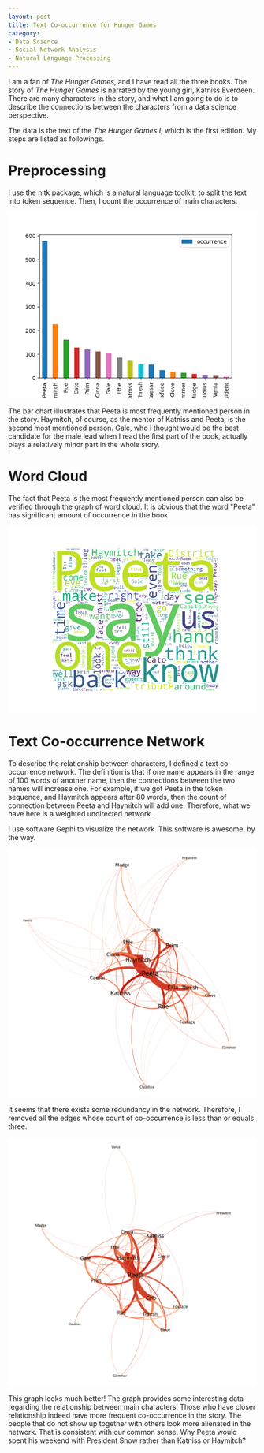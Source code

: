 ```yaml
---
layout: post
title: Text Co-occurrence for Hunger Games
category:
- Data Science
- Social Network Analysis
- Natural Language Processing
---
```


I am a fan of *The Hunger Games*, and I have read all the three books. The story of *The Hunger Games* is narrated by the young girl, Katniss Everdeen. There are many characters in the story, and what I am going to do is to describe the connections between the characters from a data science perspective.

The data is the text of the *The Hunger Games I*, which is the first edition. My steps are listed as followings.

# Preprocessing
I use the nltk package, which is a natural language toolkit, to split the text into token sequence. Then, I count the occurrence of main characters.

<img src = "/figures/Text-Co-Occurrence-For-Hunger-Games/characters_occurrence.png" alt = "Characters Occurrence">

The bar chart illustrates that Peeta is most frequently mentioned person in the story. Haymitch, of course, as the mentor of Katniss and Peeta, is the second most mentioned person. Gale, who I thought would be the best candidate for the male lead when I read the first part of the book, actually plays a relatively minor part in the whole story.

# Word Cloud
The fact that Peeta is the most frequently mentioned person can also be verified through the graph of word cloud. It is obvious that the word "Peeta" has significant amount of occurrence in the book.

<img src = "/figures/Text-Co-Occurrence-For-Hunger-Games/word_cloud.png" alt = "Word Cloud">

# Text Co-occurrence Network
To describe the relationship between characters, I defined a text co-occurrence network. The definition is that if one name appears in the range of 100 words of another name, then the connections between the two names will increase one. For example, if we got Peeta in the token sequence, and Haymitch appears after 80 words, then the count of connection between Peeta and Haymitch will add one. Therefore, what we have here is a weighted undirected network.

I use software Gephi to visualize the network. This software is awesome, by the way.

<img src = "/figures/Text-Co-Occurrence-For-Hunger-Games/network_graph.png" alt = "Network Graph">

It seems that there exists some redundancy in the network. Therefore, I removed all the edges whose count of co-occurrence is less than or equals three.

<img src = "/figures/Text-Co-Occurrence-For-Hunger-Games/network_graph_greater_than_three.png" alt = "Network Graph">

This graph looks much better! The graph provides some interesting data regarding the relationship between main characters. Those who have closer relationship indeed have more frequent co-occurrence in the story. The people that do not show up together with others look more alienated in the network. That is consistent with our common sense. Why Peeta would spent his weekend with President Snow rather than Katniss or Haymitch?

